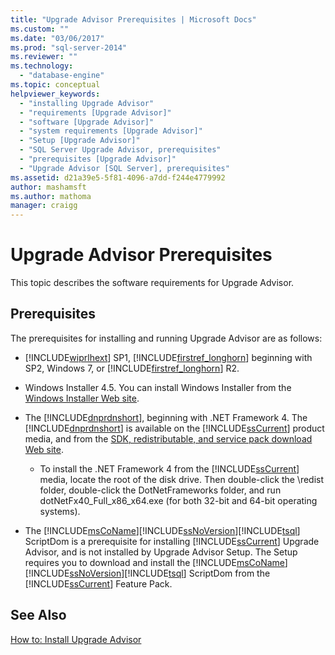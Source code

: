 ```yaml
---
title: "Upgrade Advisor Prerequisites | Microsoft Docs"
ms.custom: ""
ms.date: "03/06/2017"
ms.prod: "sql-server-2014"
ms.reviewer: ""
ms.technology: 
  - "database-engine"
ms.topic: conceptual
helpviewer_keywords: 
  - "installing Upgrade Advisor"
  - "requirements [Upgrade Advisor]"
  - "software [Upgrade Advisor]"
  - "system requirements [Upgrade Advisor]"
  - "Setup [Upgrade Advisor]"
  - "SQL Server Upgrade Advisor, prerequisites"
  - "prerequisites [Upgrade Advisor]"
  - "Upgrade Advisor [SQL Server], prerequisites"
ms.assetid: d21a39e5-5f81-4096-a7dd-f244e4779992
author: mashamsft
ms.author: mathoma
manager: craigg
---
```

# Upgrade Advisor Prerequisites
  This topic describes the software requirements for Upgrade Advisor.  
  
## Prerequisites  
 The prerequisites for installing and running Upgrade Advisor are as follows:  
  
-   [!INCLUDE[wiprlhext](../../includes/wiprlhext-md.md)] SP1, [!INCLUDE[firstref_longhorn](../../includes/firstref-longhorn-md.md)] beginning with SP2, Windows 7, or [!INCLUDE[firstref_longhorn](../../includes/firstref-longhorn-md.md)] R2.  
  
-   Windows Installer 4.5. You can install Windows Installer from the [Windows Installer Web site](http://go.microsoft.com/fwlink/?LinkId=49112).  
  
-   The [!INCLUDE[dnprdnshort](../../includes/dnprdnshort-md.md)], beginning with .NET Framework 4. The [!INCLUDE[dnprdnshort](../../includes/dnprdnshort-md.md)] is available on the [!INCLUDE[ssCurrent](../../includes/sscurrent-md.md)] product media, and from the [SDK, redistributable, and service pack download Web site](http://go.microsoft.com/fwlink/?LinkId=48882).  
  
    -   To install the .NET Framework 4 from the [!INCLUDE[ssCurrent](../../includes/sscurrent-md.md)] media, locate the root of the disk drive. Then double-click the \redist folder, double-click the DotNetFrameworks folder, and run dotNetFx40_Full_x86_x64.exe (for both 32-bit and 64-bit operating systems).  
  
-   The [!INCLUDE[msCoName](../../includes/msconame-md.md)][!INCLUDE[ssNoVersion](../../includes/ssnoversion-md.md)][!INCLUDE[tsql](../../includes/tsql-md.md)] ScriptDom is a prerequisite for installing [!INCLUDE[ssCurrent](../../includes/sscurrent-md.md)] Upgrade Advisor, and is not installed by Upgrade Advisor Setup. The Setup requires you to download and install the [!INCLUDE[msCoName](../../includes/msconame-md.md)][!INCLUDE[ssNoVersion](../../includes/ssnoversion-md.md)][!INCLUDE[tsql](../../includes/tsql-md.md)] ScriptDom from the [!INCLUDE[ssCurrent](../../includes/sscurrent-md.md)] Feature Pack.  
  
## See Also  
 [How to: Install Upgrade Advisor](../../../2014/sql-server/install/how-to-install-upgrade-advisor.md)  
  
  
